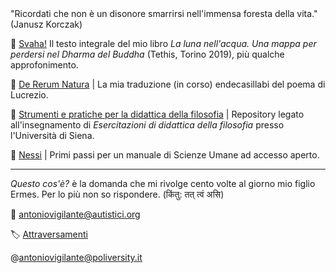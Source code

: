 <link rel="stylesheet" href="./assets/style.css">

<div class="callout">
"Ricordati che non è un disonore smarrirsi nell'immensa foresta della vita." (Janusz Korczak)
</div>
<p></p>

📁 [Svaha!](https://antonio-vigilante.github.io/svaha/) Il testo integrale del mio libro _La luna nell'acqua. Una mappa per perdersi nel Dharma del Buddha_ (Tethis, Torino 2019), più qualche approfonimento.

📁 [De Rerum Natura](https://antonio-vigilante.github.io/lucrezio) | La mia traduzione (in corso) endecasillabi del poema di Lucrezio. 

📁 [Strumenti e pratiche per la didattica della filosofia](https://antonio-vigilante.github.io/filosofia) | Repository legato all'insegnamento di _Esercitazioni di didattica della filosofia_ presso l'Università di Siena.

📁 [Nessi](https://antonio-vigilante.github.io/nessi/) | Primi passi per un manuale di Scienze Umane ad accesso aperto.

<p></p>  

---
 _Questo cos'è?_ è la domanda che mi rivolge cento volte al giorno mio figlio Ermes. Per lo più non so rispondere. (किंतु: तत् त्वं असि)
 
📧 antoniovigilante@autistici.org

🏷 [Attraversamenti](http://www.attraversamenti.info)

@antoniovigilante@poliversity.it


